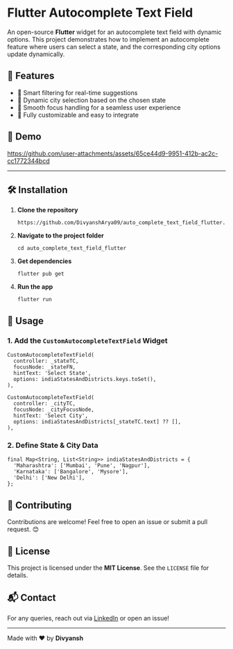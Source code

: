 Flutter Autocomplete Text Field
===============================

An open-source **Flutter** widget for an autocomplete text field with dynamic options. This project demonstrates how to implement an autocomplete feature where users can select a state, and the corresponding city options update dynamically.

🚀 Features
-----------

-   📌 Smart filtering for real-time suggestions
-   🎯 Dynamic city selection based on the chosen state
-   🔄 Smooth focus handling for a seamless user experience
-   🔧 Fully customizable and easy to integrate

📸 Demo
---

https://github.com/user-attachments/assets/65ce44d9-9951-412b-ac2c-cc1772344bcd

----

🛠️ Installation
----------------

1.  **Clone the repository**

    ```
    https://github.com/DivyanshArya09/auto_complete_text_field_flutter.git

    ```

2.  **Navigate to the project folder**

    ```
    cd auto_complete_text_field_flutter

    ```

3.  **Get dependencies**

    ```
    flutter pub get

    ```

4.  **Run the app**

    ```
    flutter run

    ```

🔧 Usage
--------

### 1\. Add the `CustomAutocompleteTextField` Widget

```
CustomAutocompleteTextField(
  controller: _stateTC,
  focusNode: _stateFN,
  hintText: 'Select State',
  options: indiaStatesAndDistricts.keys.toSet(),
),

CustomAutocompleteTextField(
  controller: _cityTC,
  focusNode: _cityFocusNode,
  hintText: 'Select City',
  options: indiaStatesAndDistricts[_stateTC.text] ?? [],
),

```

### 2\. Define State & City Data

```
final Map<String, List<String>> indiaStatesAndDistricts = {
  'Maharashtra': ['Mumbai', 'Pune', 'Nagpur'],
  'Karnataka': ['Bangalore', 'Mysore'],
  'Delhi': ['New Delhi'],
};

```

🤝 Contributing
---------------

Contributions are welcome! Feel free to open an issue or submit a pull request. 😊

📜 License
----------

This project is licensed under the **MIT License**. See the `LICENSE` file for details.

📬 Contact
----------

For any queries, reach out via [LinkedIn](https://www.linkedin.com/in/divyansh-arya-4a25b2284/) or open an issue!

* * * * *

Made with ❤️ by **Divyansh**
